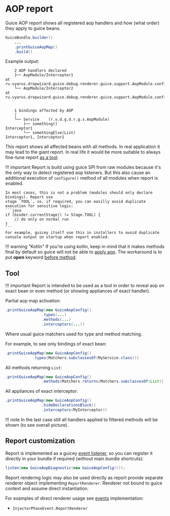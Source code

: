 # AOP report

Guice AOP report shows all registered aop handlers and how (what order) they apply to guice beans. 

```java
GuiceBundle.builder()
    ...
    .printGuiceAopMap()     
    .build()
```     
 
Example output:

```
    2 AOP handlers declared
    ├── AopModule/Interceptor1                                                    at ru.vyarus.dropwizard.guice.debug.renderer.guice.support.AopModule.configure(AopModule.java:23)
    └── AopModule/Interceptor2                                                    at ru.vyarus.dropwizard.guice.debug.renderer.guice.support.AopModule.configure(AopModule.java:24)


    1 bindings affected by AOP
    │
    └── Service    (r.v.d.g.d.r.g.s.AopModule)
        ├── something()                                                       Interceptor1
        └── somethingElse(List)                                               Interceptor1, Interceptor2
```    

This report shows all affected beans with all methods. In real application it may lead
to the giant report. In real life it would be more suitable to always fine-tune report [as a tool](#tool).

!!! important
    Report is build using guice SPI from raw modules because it's the only way to detect 
    registered aop listeners. But this also cause an additional execution of
    `configure()` method of all modules when report is enabled.

    In most cases, this is not a problem (modules should only declare bindings). Report use
    stage `TOOL`, so, if required, you can easilly avoid duplicate execution for sensitive logic: 
    ```java
    if (binder.currentStage() != Stage.TOOL) {
        // do only on normal run
    }
    ```
    For example, guicey itself use this in installers to avoid duplicate console output on startup when report enabled.

!!! warning "Kotlin"
    If you're using kotlin, keep in mind that it makes methods final by default so guice will not
    be able to [apply aop](https://github.com/google/guice/wiki/AOP#limitations).
    The workaround is to put **open** keyword [before method](https://discuss.kotlinlang.org/t/aop-and-kotlin/685/6).  
   
## Tool

!!! important
    Report is intended to be used as a tool in order to reveal aop on exact bean or even method
    (or showing appliances of exact handler).
    
Partial aop map activation:

```java
.printGuiceAopMap(new GuiceAopConfig()
                .types(...)
                .methods(...)
                .interceptors(...))
```     

Where usual guice matchers used for type and method matching.

For example, to see only bindings of exact bean:

```java
.printGuiceAopMap(new GuiceAopConfig()
            .types(Matchers.subclassesOf(MyService.class)))
```                   

All methods returning `List`:

```java 
.printGuiceAopMap(new GuiceAopConfig()
                .methods(Matchers.returns(Matchers.subclassesOf(List))))
```         

All appliances of exact interceptor:

```java
.printGuiceAopMap(new GuiceAopConfig()
                .hideDeclarationsBlock()
                .interceptors(MyInterceptor))
```       

!!! note
    In the last case still all handlers applied to filtered methods will be shown (to see overall picture).
    
## Report customization

Report is implemented as a guicey [event listener](../events.md), so you can register it directly 
in your bundle if required (without main bundle shortcuts):

```java     
listen(new GuiceAopDiagnostic(new GuiceAopConfig()));
```

Report rendering logic may also be used directly as report provide separate renderer object
implementing `ReportRenderer`. Renderer not bound to guice context and assume direct instantiation. 

For examples of direct renderer usage see [events](../events.md) implementation:

* `InjectorPhaseEvent.ReportRenderer` 